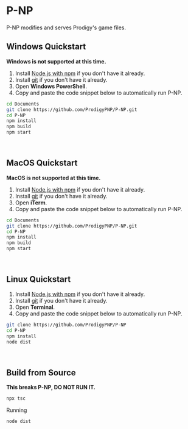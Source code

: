 # P-NP
P-NP modifies and serves Prodigy's game files.
<br>

## Windows Quickstart

**Windows is not supported at this time.**
1. Install [Node.js with npm](https://nodejs.org/) if you don't have it already.
2. Install [git](https://git-scm.com) if you don't have it already.
3. Open **Windows PowerShell**.
4. Copy and paste the code snippet below to automatically run P-NP.

```sh
cd Documents
git clone https://github.com/ProdigyPNP/P-NP.git
cd P-NP
npm install
npm build
npm start
```
<br>


## MacOS Quickstart

**MacOS is not supported at this time.**
1. Install [Node.js with npm](https://nodejs.org/) if you don't have it already.
2. Install [git](https://git-scm.com) if you don't have it already.
3. Open **iTerm**.
4. Copy and paste the code snippet below to automatically run P-NP.

```sh
cd Documents
git clone https://github.com/ProdigyPNP/P-NP.git
cd P-NP
npm install
npm build
npm start
```
<br>


## Linux Quickstart

1. Install [Node.js with npm](https://nodejs.org/) if you don't have it already.
2. Install [git](https://git-scm.com) if you don't have it already.
3. Open **Terminal**.
4. Copy and paste the code snippet below to automatically run P-NP.

```sh
git clone https://github.com/ProdigyPNP/P-NP
cd P-NP
npm install
node dist
```
<br>

## Build from Source

**This breaks P-NP, DO NOT RUN IT.**
```sh
npx tsc
```

Running
```sh
node dist
```
